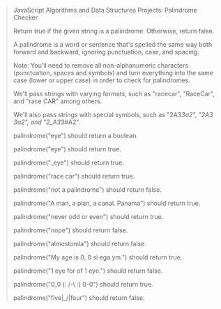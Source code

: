> JavaScript Algorithms and Data Structures Projects: Palindrome Checker
> 
> Return true if the given string is a palindrome. Otherwise, return false.
> 
> A palindrome is a word or sentence that's spelled the same way both forward and backward, ignoring punctuation, case, and spacing.
> 
> Note: You'll need to remove all non-alphanumeric characters (punctuation, spaces and symbols) and turn everything into the same case (lower or upper case) in order to check for palindromes.
> 
> We'll pass strings with varying formats, such as "racecar", "RaceCar", and "race CAR" among others.
> 
> We'll also pass strings with special symbols, such as "2A3*3a2", "2A3 3a2", and "2_A3*3#A2".
> 
> palindrome("eye") should return a boolean.
> 
> palindrome("eye") should return true.
> 
> palindrome("_eye") should return true.
> 
> palindrome("race car") should return true.
> 
> palindrome("not a palindrome") should return false.
> 
> palindrome("A man, a plan, a canal. Panama") should return true.
> 
> palindrome("never odd or even") should return true.
> 
> palindrome("nope") should return false.
> 
> palindrome("almostomla") should return false.
> 
> palindrome("My age is 0, 0 si ega ym.") should return true.
> 
> palindrome("1 eye for of 1 eye.") should return false.
> 
> palindrome("0_0 (: /-\ :) 0-0") should return true.
> 
> palindrome("five|\_/|four") should return false.